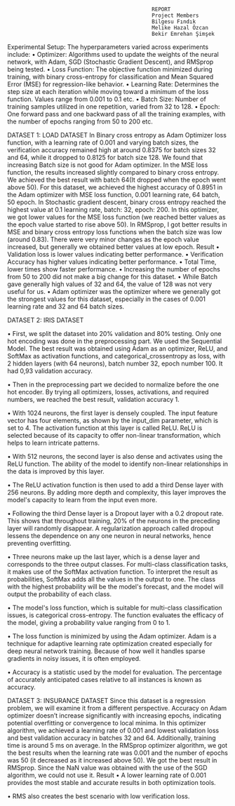                                                  REPORT
                                                  Project Members
                                                  Bilgesu Fındık 
                                                  Melike Hazal Özcan 
                                                  Bekir Emrehan Şimşek 


Experimental Setup:
      The hyperparameters varied across experiments include:
•	Optimizer: Algorithms used to update the weights of the neural network, with Adam, SGD (Stochastic Gradient Descent), and RMSprop being tested.
•	Loss Function: The objective function minimized during training, with binary cross-entropy for classification and Mean Squared Error (MSE) for regression-like behavior.
•	Learning Rate: Determines the step size at each iteration while moving toward a minimum of the loss function. Values range from 0.001 to 0.1 etc.
•	Batch Size: Number of training samples utilized in one repetition, varied from 32 to 128.
•	Epoch: One forward pass and one backward pass of all the training examples, with the number of epochs ranging from 50 to 200 etc.

DATASET 1: LOAD DATASET
  In Binary cross entropy as Adam Optimizer loss function, with a learning rate of 0.001 and varying batch sizes, the verification accuracy remained high at around 0.8375 for batch sizes 32 and 64, while it dropped to 0.8125 for batch size 128. We found that increasing Batch size is not good for Adam optimizer. In the MSE loss function, the results increased slightly compared to binary cross entropy. We achieved the best result with batch 64(It dropped when the epoch went above 50). For this dataset, we achieved the highest accuracy of 0.8951 in the Adam optimizer with MSE loss function, 0.001 learning rate, 64 batch, 50 epoch.
  In Stochastic gradient descent, binary cross entropy reached the highest value at 0.1 learning rate, batch: 32, epoch: 200. In this optimizer, we got lower values for the MSE loss function (we reached better values as the epoch value started to rise above 50).
   In RMSprop, I got better results in MSE and binary cross entropy loss functions when the batch size was low (around 0.83). There were very minor changes as the epoch value increased, but generally we obtained better values at low epoch.
Result
•	Validation loss is lower values indicating better performance.
•	Verification Accuracy has higher values indicating better performance.
•	Total Time, lower times show faster performance.
•	Increasing the number of epochs from 50 to 200 did not make a big change for this dataset.
•	While Batch gave generally high values of 32 and 64, the value of 128 was not very useful for us.
•	Adam optimizer was the optimizer where we generally got the strongest values for this dataset, especially in the cases of 0.001 learning rate and 32 and 64 batch sizes.

DATASET 2: IRIS DATASET
	
•	First, we split the dataset into 20% validation and 80% testing. Only one hot encoding was done in the preprocessing part. We used the Sequential Model. The best result was obtained using Adam as an optimizer, ReLU, and SoftMax as activation functions, and categorical_crossentropy as loss, with 2 hidden layers (with 64 neurons), batch number 32, epoch number 100. It had 0,93 validation accuracy.

•	Then in the preprocessing part we decided to normalize before the one hot encoder. By trying all optimizers, losses, activations, and required numbers, we reached the best result, validation accuracy 1.  

•	With 1024 neurons, the first layer is densely coupled. The input feature vector has four elements, as shown by the input_dim parameter, which is set to 4. The activation function at this layer is called ReLU. ReLU is selected because of its capacity to offer non-linear transformation, which helps to learn intricate patterns.

•	With 512 neurons, the second layer is also dense and activates using the ReLU function. The ability of the model to identify non-linear relationships in the data is improved by this layer.

•	The ReLU activation function is then used to add a third Dense layer with 256 neurons. By adding more depth and complexity, this layer improves the model's capacity to learn from the input even more.

•	Following the third Dense layer is a Dropout layer with a 0.2 dropout rate. This shows that throughout training, 20% of the neurons in the preceding layer will randomly disappear. A regularization approach called dropout lessens the dependence on any one neuron in neural networks, hence preventing overfitting.

•	Three neurons make up the last layer, which is a dense layer and corresponds to the three output classes. For multi-class classification tasks, it makes use of the SoftMax activation function. To interpret the result as probabilities, SoftMax adds all the values in the output to one. The class with the highest probability will be the model's forecast, and the model will output the probability of each class.

•	The model's loss function, which is suitable for multi-class classification issues, is categorical cross-entropy. The function evaluates the efficacy of the model, giving a probability value ranging from 0 to 1.

•	The loss function is minimized by using the Adam optimizer. Adam is a technique for adaptive learning rate optimization created especially for deep neural network training. Because of how well it handles sparse gradients in noisy issues, it is often employed.

•	Accuracy is a statistic used by the model for evaluation. The percentage of accurately anticipated cases relative to all instances is known as accuracy.



DATASET 3: INSURANCE DATASET
Since this dataset is a regression problem, we will examine it from a different       perspective.
Accuracy on Adam optimizer doesn’t increase significantly with increasing epochs, indicating potential overfitting or convergence to local minima. In this optimizer algorithm, we achieved a learning rate of 0.001 and lowest validation loss and best validation accuracy in batches 32 and 64. Additionally, training time is around 5 ms on average.
In the RMSprop optimizer algorithm, we got the best results when the learning rate was 0.001 and the number of epochs was 50 (it decreased as it increased above 50). We got the best result in RMSprop.
Since the NaN value was obtained with the use of the SGD algorithm, we could not use it.
      Result
•	A lower learning rate of 0.001 provides the most stable and accurate results in both optimization tools.

•	RMS also creates the best scenario with low verification loss.

